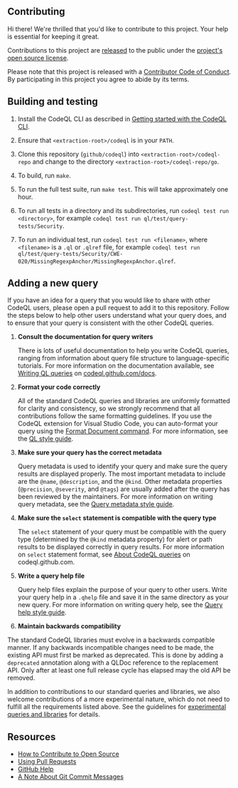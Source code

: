 ## Contributing

Hi there! We're thrilled that you'd like to contribute to this project. Your help is essential for keeping it great.

Contributions to this project are [released](https://docs.github.com/en/github/site-policy/github-terms-of-service#6-contributions-under-repository-license) to the public under the [project's open source license](LICENSE).

Please note that this project is released with a [Contributor Code of Conduct](CODE_OF_CONDUCT.md). By participating in this project you agree to abide by its terms.

## Building and testing

1. Install the CodeQL CLI as described in [Getting started with the CodeQL CLI](https://codeql.github.com/docs/codeql-cli/getting-started-with-the-codeql-cli/).

2. Ensure that `<extraction-root>/codeql` is in your `PATH`.

3. Clone this repository (`github/codeql`) into `<extraction-root>/codeql-repo` and change to the directory `<extraction-root>/codeql-repo/go`.

4. To build, run `make`.

5. To run the full test suite, run `make test`. This will take approximately one hour.

6. To run all tests in a directory and its subdirectories, run `codeql test run <directory>`, for example `codeql test run ql/test/query-tests/Security`.

7. To run an individual test, run `codeql test run <filename>`, where `<filename>` is a `.ql` or `.qlref` file, for example `codeql test run ql/test/query-tests/Security/CWE-020/MissingRegexpAnchor/MissingRegexpAnchor.qlref`.

## Adding a new query

If you have an idea for a query that you would like to share with other CodeQL users, please open a pull request to add it to this repository.
Follow the steps below to help other users understand what your query does, and to ensure that your query is consistent with the other CodeQL queries.

1. **Consult the documentation for query writers**

   There is lots of useful documentation to help you write CodeQL queries, ranging from information about query file structure to language-specific tutorials. For more information on the documentation available, see [Writing QL queries](https://codeql.github.com/docs/writing-codeql-queries/) on [codeql.github.com/docs](https://codeql.github.com/docs/).

2. **Format your code correctly**

   All of the standard CodeQL queries and libraries are uniformly formatted for clarity and consistency, so we strongly recommend that all contributions follow the same formatting guidelines. If you use the CodeQL extension for Visual Studio Code, you can auto-format your query using the [Format Document command](https://codeql.github.com/docs/codeql-for-visual-studio-code/about-codeql-for-visual-studio-code/). For more information, see the [QL style guide](https://github.com/github/codeql/blob/main/docs/ql-style-guide.md).

3. **Make sure your query has the correct metadata**

   Query metadata is used to identify your query and make sure the query results are displayed properly.
   The most important metadata to include are the `@name`, `@description`, and the `@kind`.
   Other metadata properties (`@precision`, `@severity`, and `@tags`) are usually added after the query has been reviewed by the maintainers.
   For more information on writing query metadata, see the [Query metadata style guide](https://github.com/github/codeql/blob/main/docs/query-metadata-style-guide.md).

4. **Make sure the `select` statement is compatible with the query type**

   The `select` statement of your query must be compatible with the query type (determined by the `@kind` metadata property) for alert or path results to be displayed correctly in query results.
   For more information on `select` statement format, see [About CodeQL queries](https://codeql.github.com/docs/writing-codeql-queries/about-codeql-queries/#select-clause) on codeql.github.com.

5. **Write a query help file**

   Query help files explain the purpose of your query to other users. Write your query help in a `.qhelp` file and save it in the same directory as your new query.
   For more information on writing query help, see the [Query help style guide](https://github.com/github/codeql/blob/main/docs/query-help-style-guide.md).

6. **Maintain backwards compatibility**

The standard CodeQL libraries must evolve in a backwards compatible manner. If any backwards incompatible changes need to be made, the existing API must first be marked as deprecated. This is done by adding a `deprecated` annotation along with a QLDoc reference to the replacement API. Only after at least one full release cycle has elapsed may the old API be removed.

In addition to contributions to our standard queries and libraries, we also welcome contributions of a more experimental nature, which do not need to fulfill all the requirements listed above. See the guidelines for [experimental queries and libraries](ql/docs/experimental.md) for details.

## Resources

- [How to Contribute to Open Source](https://opensource.guide/how-to-contribute/)
- [Using Pull Requests](https://docs.github.com/en/github/collaborating-with-pull-requests/proposing-changes-to-your-work-with-pull-requests/about-pull-requests)
- [GitHub Help](https://docs.github.com/en)
- [A Note About Git Commit Messages](https://tbaggery.com/2008/04/19/a-note-about-git-commit-messages.html)
